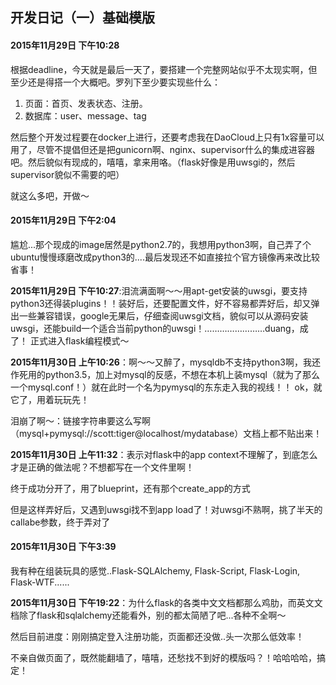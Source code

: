 开发日记（一）基础模版
------------------
#### 2015年11月29日 下午10:28
根据deadline，今天就是最后一天了，要搭建一个完整网站似乎不太现实啊，但至少还是得搭一个大概吧。罗列下至少要实现些什么：

1. 页面：首页、发表状态、注册。
2. 数据库：user、message、tag

然后整个开发过程要在docker上进行，还要考虑我在DaoCloud上只有1x容量可以用了，尽管不提倡但还是把gunicorn啊、nginx、supervisor什么的集成进容器吧。然后貌似有现成的，嘻嘻，拿来用咯。（flask好像是用uwsgi的，然后supervisor貌似不需要的吧）

就这么多吧，开做～

#### 2015年11月29日 下午2:04
尴尬...那个现成的image居然是python2.7的，我想用python3啊，自己弄了个ubuntu慢慢琢磨改成python3的....最后发现还不如直接拉个官方镜像再来改比较省事！

__2015年11月29日 下午10:27__:泪流满面啊～～用apt-get安装的uwsgi，要支持python3还得装plugins！！装好后，还要配置文件，好不容易都弄好后，却又弹出一些兼容错误，google无果后，仔细查阅uwsgi文档，貌似可以从源码安装uwsgi，还能build一个适合当前python的uwsgi！……………………duang，成了！ 正式进入flask编程模式～

__2015年11月30日 上午10:26__：啊～～又醉了，mysqldb不支持python3啊，我还作死用的python3.5，加上对mysql的反感，不想在本机上装mysql（就为了那么一个mysql.conf！）就在此时一个名为pymysql的东东走入我的视线！！ ok，就它了，用着玩玩先！

泪崩了啊～：链接字符串要这么写啊（mysql+pymysql://scott:tiger@localhost/mydatabase）文档上都不贴出来！

__2015年11月30日 上午11:32__：表示对flask中的app context不理解了，到底怎么才是正确的做法呢？不想都写在一个文件里啊！

终于成功分开了，用了blueprint，还有那个create_app的方式

但是这样弄好后，又遇到uwsgi找不到app load了！对uwsgi不熟啊，挑了半天的callabe参数，终于弄对了

#### 2015年11月30日 下午3:39
我有种在组装玩具的感觉..Flask-SQLAlchemy, Flask-Script, Flask-Login, Flask-WTF......

__2015年11月30日 下午19:22__：为什么flask的各类中文文档都那么鸡肋，而英文文档除了flask和sqlalchemy还能看外，别的都太简陋了吧...各种不全啊～

然后目前进度：刚刚搞定登入注册功能，页面都还没做..头一次那么低效率！

不亲自做页面了，既然能翻墙了，嘻嘻，还愁找不到好的模版吗？！哈哈哈哈，搞定！
